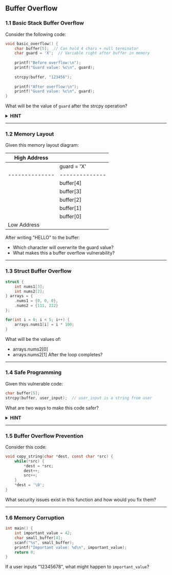 ## Buffer Overflow
### 1.1 Basic Stack Buffer Overflow
Consider the following code:
```c
void basic_overflow() {
    char buffer[5];  // Can hold 4 chars + null terminator
    char guard = 'X';  // Variable right after buffer in memory
    
    printf("Before overflow:\n");
    printf("Guard value: %c\n", guard);
    
    strcpy(buffer, "123456");  
    
    printf("After overflow:\n");
    printf("Guard value: %c\n", guard);
}
```
What will be the value of `guard` after the strcpy operation?

<details>
<summary><b>HINT</b></summary>
Consider the memory layout from the pointer_manipulation exercise and how many characters are being written.
</details>

---
### 1.2 Memory Layout
Given this memory layout diagram:

| High Address |              |
|--------------|--------------|
|              | guard = 'X'  |
|--------------|--------------|
|              | buffer[4]    |
|              | buffer[3]    |
|              | buffer[2]    |
|              | buffer[1]    |
|              | buffer[0]    |
| Low Address  |              |

After writing "HELLO" to the buffer:
- Which character will overwrite the guard value?
- What makes this a buffer overflow vulnerability?

---
### 1.3 Struct Buffer Overflow
```c
struct {
    int nums1[3];
    int nums2[2];
} arrays = {
    .nums1 = {0, 0, 0},
    .nums2 = {111, 222}
};

for(int i = 0; i < 5; i++) {
    arrays.nums1[i] = i * 100;
}
```
What will be the values of:
- arrays.nums2[0]
- arrays.nums2[1]
After the loop completes?

---
### 1.4 Safe Programming
Given this vulnerable code:
```c
char buffer[5];
strcpy(buffer, user_input);  // user_input is a string from user
```
What are two ways to make this code safer?
<details>
<summary><b>HINT</b></summary>
Think about bounds checking and safer string functions.
</details>

---
### 1.5 Buffer Overflow Prevention
Consider this code:
```c
void copy_string(char *dest, const char *src) {
    while(*src) {
        *dest = *src;
        dest++;
        src++;
    }
    *dest = '\0';
}
```
What security issues exist in this function and how would you fix them?

---
### 1.6 Memory Corruption
```c
int main() {
    int important_value = 42;
    char small_buffer[4];
    scanf("%s", small_buffer);
    printf("Important value: %d\n", important_value);
    return 0;
}
```
If a user inputs "12345678", what might happen to `important_value`?